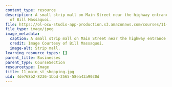 ```yaml
---
content_type: resource
description: A small strip mall on Main Street near the highway entrance. Image Courtesy
  of Bill Massaquoi.
file: https://ol-ocw-studio-app-production.s3.amazonaws.com/courses/11-945-springfield-studio-fall-2005/4de768b282361bbd256558ea43a9030d_11_main_st_shopping.jpg
file_type: image/jpeg
image_metadata:
  caption: A small strip mall on Main Street near the highway entrance.
  credit: Image Courtesy of Bill Massaquoi.
  image-alt: Strip mall.
learning_resource_types: []
parent_title: Businesses
parent_type: CourseSection
resourcetype: Image
title: 11_main_st_shopping.jpg
uid: 4de768b2-8236-1bbd-2565-58ea43a9030d
---
```

